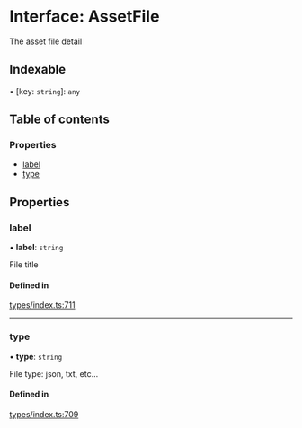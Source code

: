 # Interface: AssetFile

The asset file detail

## Indexable

▪ [key: `string`]: `any`

## Table of contents

### Properties

- [label](AssetFile.md#label)
- [type](AssetFile.md#type)

## Properties

### label

• **label**: `string`

File title

#### Defined in

[types/index.ts:711](https://github.com/nevermined-io/react-components/blob/8680a5c/catalog/src/types/index.ts#L711)

___

### type

• **type**: `string`

File type: json, txt, etc...

#### Defined in

[types/index.ts:709](https://github.com/nevermined-io/react-components/blob/8680a5c/catalog/src/types/index.ts#L709)
